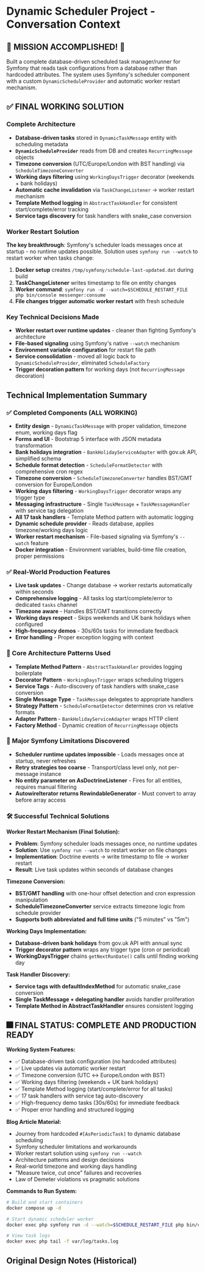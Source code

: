# Dynamic Scheduler Project - Conversation Context

## 🎉 MISSION ACCOMPLISHED! 🎉

Built a complete database-driven scheduled task manager/runner for Symfony that reads task configurations from a database rather than hardcoded attributes. The system uses Symfony's scheduler component with a custom `DynamicScheduleProvider` and automatic worker restart mechanism.

## ✅ FINAL WORKING SOLUTION

### Complete Architecture
- **Database-driven tasks** stored in `DynamicTaskMessage` entity with scheduling metadata
- **`DynamicScheduleProvider`** reads from DB and creates `RecurringMessage` objects
- **Timezone conversion** (UTC/Europe/London with BST handling) via `ScheduleTimezoneConverter`
- **Working days filtering** using `WorkingDaysTrigger` decorator (weekends + bank holidays)
- **Automatic cache invalidation** via `TaskChangeListener` → worker restart mechanism
- **Template Method logging** in `AbstractTaskHandler` for consistent start/complete/error tracking
- **Service tags discovery** for task handlers with snake_case conversion

### Worker Restart Solution
**The key breakthrough**: Symfony's scheduler loads messages once at startup - no runtime updates possible. Solution uses `symfony run --watch` to restart worker when tasks change:

1. **Docker setup** creates `/tmp/symfony/schedule-last-updated.dat` during build
2. **TaskChangeListener** writes timestamp to file on entity changes
3. **Worker command**: `symfony run -d --watch=$SCHEDULE_RESTART_FILE php bin/console messenger:consume`
4. **File changes trigger automatic worker restart** with fresh schedule

### Key Technical Decisions Made
- **Worker restart over runtime updates** - cleaner than fighting Symfony's architecture
- **File-based signaling** using Symfony's native `--watch` mechanism
- **Environment variable configuration** for restart file path
- **Service consolidation** - moved all logic back to `DynamicScheduleProvider`, eliminated `ScheduleFactory`
- **Trigger decoration pattern** for working days (not `RecurringMessage` decoration)

## Technical Implementation Summary

### ✅ Completed Components (ALL WORKING)
- **Entity design** - `DynamicTaskMessage` with proper validation, timezone enum, working days flag
- **Forms and UI** - Bootstrap 5 interface with JSON metadata transformation
- **Bank holidays integration** - `BankHolidayServiceAdapter` with gov.uk API, simplified schema
- **Schedule format detection** - `ScheduleFormatDetector` with comprehensive cron regex
- **Timezone conversion** - `ScheduleTimezoneConverter` handles BST/GMT conversion for Europe/London
- **Working days filtering** - `WorkingDaysTrigger` decorator wraps any trigger type
- **Messaging infrastructure** - Single `TaskMessage` + `TaskMessageHandler` with service tag delegation
- **All 17 task handlers** - Template Method pattern with automatic logging
- **Dynamic schedule provider** - Reads database, applies timezone/working days logic
- **Worker restart mechanism** - File-based signaling via Symfony's `--watch` feature
- **Docker integration** - Environment variables, build-time file creation, proper permissions

### ✅ Real-World Production Features
- **Live task updates** - Change database → worker restarts automatically within seconds
- **Comprehensive logging** - All tasks log start/complete/error to dedicated `tasks` channel
- **Timezone aware** - Handles BST/GMT transitions correctly
- **Working days respect** - Skips weekends and UK bank holidays when configured
- **High-frequency demos** - 30s/60s tasks for immediate feedback
- **Error handling** - Proper exception logging with context

### 🎯 Core Architecture Patterns Used
- **Template Method Pattern** - `AbstractTaskHandler` provides logging boilerplate
- **Decorator Pattern** - `WorkingDaysTrigger` wraps scheduling triggers
- **Service Tags** - Auto-discovery of task handlers with snake_case conversion
- **Single Message Type** - `TaskMessage` delegates to appropriate handlers
- **Strategy Pattern** - `ScheduleFormatDetector` determines cron vs relative formats
- **Adapter Pattern** - `BankHolidayServiceAdapter` wraps HTTP client
- **Factory Method** - Dynamic creation of `RecurringMessage` objects

### 🚨 Major Symfony Limitations Discovered
- **Scheduler runtime updates impossible** - Loads messages once at startup, never refreshes
- **Retry strategies too coarse** - Transport/class level only, not per-message instance
- **No entity parameter on AsDoctrineListener** - Fires for all entities, requires manual filtering
- **AutowireIterator returns RewindableGenerator** - Must convert to array before array access

### 🛠️ Successful Technical Solutions

**Worker Restart Mechanism (Final Solution):**
- **Problem**: Symfony scheduler loads messages once, no runtime updates
- **Solution**: Use `symfony run --watch` to restart worker on file changes
- **Implementation**: Doctrine events → write timestamp to file → worker restart
- **Result**: Live task updates within seconds of database changes

**Timezone Conversion:**
- **BST/GMT handling** with one-hour offset detection and cron expression manipulation
- **ScheduleTimezoneConverter** service extracts timezone logic from schedule provider
- **Supports both abbreviated and full time units** ("5 minutes" vs "5m")

**Working Days Implementation:**
- **Database-driven bank holidays** from gov.uk API with annual sync
- **Trigger decorator pattern** wraps any trigger type (cron or periodical)
- **WorkingDaysTrigger** chains `getNextRunDate()` calls until finding working day

**Task Handler Discovery:**
- **Service tags with defaultIndexMethod** for automatic snake_case conversion
- **Single TaskMessage + delegating handler** avoids handler proliferation
- **Template Method in AbstractTaskHandler** ensures consistent logging

## 🎆 FINAL STATUS: COMPLETE AND PRODUCTION READY

**Working System Features:**
- ✅ Database-driven task configuration (no hardcoded attributes)
- ✅ Live updates via automatic worker restart
- ✅ Timezone conversion (UTC ↔ Europe/London with BST)
- ✅ Working days filtering (weekends + UK bank holidays)
- ✅ Template Method logging (start/complete/error for all tasks)
- ✅ 17 task handlers with service tag auto-discovery
- ✅ High-frequency demo tasks (30s/60s) for immediate feedback
- ✅ Proper error handling and structured logging

**Blog Article Material:**
- Journey from hardcoded `#[AsPeriodicTask]` to dynamic database scheduling
- Symfony scheduler limitations and workarounds
- Worker restart solution using `symfony run --watch`
- Architecture patterns and design decisions
- Real-world timezone and working days handling
- "Measure twice, cut once" failures and recoveries
- Law of Demeter violations vs pragmatic solutions

**Commands to Run System:**
```bash
# Build and start containers
docker compose up -d

# Start dynamic scheduler worker
docker exec php symfony run -d --watch=$SCHEDULE_RESTART_FILE php bin/console messenger:consume

# View task logs
docker exec php tail -f var/log/tasks.log
```

## Original Design Notes (Historical)
